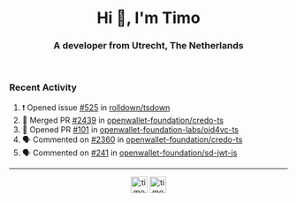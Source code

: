 <h1 align="center">Hi 👋, I'm Timo</h1>
<h3 align="center">A developer from Utrecht, The Netherlands</h3>
<br/>
<!-- https://github.com/rahuldkjain/github-profile-readme-generator --!>

<!--  <p align="left"><img src="https://github-readme-stats.vercel.app/api?username=timoglastra&show_icons=true&count_private=true&" alt="timoglastra" /></p> --!>

<!--
Github language stats
<p align="left"><img src="https://github-readme-stats.vercel.app/api/top-langs/?username=timoglastra&layout=compact" alt="timoglastra" /><p>
-->

<!-- Codestats language stats -->
<!-- <p align="left"><img src="https://codestats-readme.vercel.app/api/top-langs/?username=timoglastra&layout=compact&language_count=12" alt="timoglastra" /><p>    --!>
  
<h3>Recent Activity</h3>

<!--START_SECTION:activity-->
1. ❗ Opened issue [#525](https://github.com/rolldown/tsdown/issues/525) in [rolldown/tsdown](https://github.com/rolldown/tsdown)
2. 🎉 Merged PR [#2439](https://github.com/openwallet-foundation/credo-ts/pull/2439) in [openwallet-foundation/credo-ts](https://github.com/openwallet-foundation/credo-ts)
3. 💪 Opened PR [#101](https://github.com/openwallet-foundation-labs/oid4vc-ts/pull/101) in [openwallet-foundation-labs/oid4vc-ts](https://github.com/openwallet-foundation-labs/oid4vc-ts)
4. 🗣 Commented on [#2360](https://github.com/openwallet-foundation/credo-ts/pull/2360#issuecomment-3372672847) in [openwallet-foundation/credo-ts](https://github.com/openwallet-foundation/credo-ts)
5. 🗣 Commented on [#241](https://github.com/openwallet-foundation/sd-jwt-js/issues/241#issuecomment-3372669708) in [openwallet-foundation/sd-jwt-js](https://github.com/openwallet-foundation/sd-jwt-js)
<!--END_SECTION:activity-->

---

<p align="center">
<a href="https://twitter.com/timoglastra" target="blank"><img align="center" src="https://cdn.jsdelivr.net/npm/simple-icons@3.0.1/icons/twitter.svg" alt="timoglastra" height="30" width="30" /></a>
<a href="https://linkedin.com/in/timoglastra" target="blank"><img align="center" src="https://cdn.jsdelivr.net/npm/simple-icons@3.0.1/icons/linkedin.svg" alt="timoglastra" height="30" width="30" /></a>
</p>



